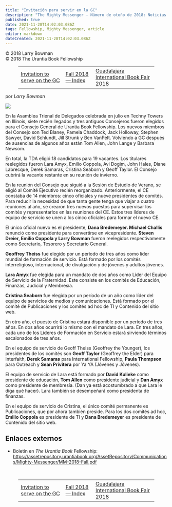 ```yaml
---
title: "Invitación para servir en la GC"
description: "The Mighty Messenger — Número de otoño de 2018: Noticias y opiniones para los lectores de El Libro de Urantia"
published: true
date: 2021-11-28T14:02:03.086Z
tags: Fellowship, Mighty Messenger, article
editor: markdown
dateCreated: 2021-11-28T14:02:03.086Z
---
```


<p class="v-card v-sheet theme--light grey lighten-3 px-2">© 2018 Larry Bowman<br>© 2018 The Urantia Book Fellowship</p>
<figure class="table chapter-navigator">
  <table>
    <tbody>
      <tr>
        <td>
        <a href="/en/article/Paula_Thompson/Invitation_to_serve_on_the_GC">
          <span class="pr-2">Invitation to serve on the GC</span><span class="mdi mdi-arrow-right-drop-circle"></span>
        </a>
        </td>
        <td>
        <a href="/en/index/articles_mighty_messenger#fall-2018-issue">
          <span class="mdi mdi-book-open-variant"></span><span class="pl-2">Fall 2018 — Index</span>
        </a>
        </td>
        <td>
        <a href="/en/article/Agustin_Arellano/Guadalajara_International_Book_Fair_2018">
          <span class="pr-2">Guadalajara International Book Fair 2018</span><span class="mdi mdi-arrow-right-drop-circle"></span>
        </a>
        </td>
      </tr>
    </tbody>
  </table>
</figure>


por _Larry Bowman_

<figura id="Figura_1" clase="imagen urantiapedia estilo-imagen-alinear-izquierda">
<img src="/image/article/The_Mighty_Messenger/2018_Fall/Larry_Bowman.jpg">
</figura>

En la Asamblea Trienal de Delegados celebrada en julio en Techny Towers en Illinois, siete recién llegados y tres antiguos Consejeros fueron elegidos para el Consejo General de Urantia Book Fellowship. Los nuevos miembros del Consejo son Ted Blaney, Pamela Chaddock, Jack Holloway, Stephen Sawyer, David Schlundt, Jill Strunk y Ben VanPelt. Volviendo a GC después de ausencias de algunos años están Tom Allen, John Lange y Barbara Newsom.

En total, la TDA eligió 18 candidatos para 19 vacantes. Los titulares reelegidos fueron Lara Amyx, Emilio Coppola, Avi Dogim, John Hales, Diane Labrecque, Derek Samaras, Cristina Seaborn y Geoff Taylor. El Consejo cubrirá la vacante restante en su reunión de invierno.

En la reunión del Consejo que siguió a la Sesión de Estudio de Verano, se eligió al Comité Ejecutivo recién reorganizado. Anteriormente, el CE constaba de 14 miembros: cinco oficiales y nueve presidentes de comités. Para reducir la necesidad de que tanta gente tenga que viajar a cuatro reuniones al año, se crearon tres nuevos puestos para supervisar los comités y representarlos en las reuniones del CE. Estos tres líderes de equipo de servicio se unen a los cinco oficiales para formar el nuevo CE.

El único oficial nuevo es el presidente, **Dana Bredemeyer. Michael Challis** renunció como presidente para convertirse en vicepresidente. **Steven Dreier, Emilio Coppola y Larry Bowman** fueron reelegidos respectivamente como Secretario, Tesorero y Secretario General.

**Geoffrey Theiss** fue elegido por un período de tres años como líder mundial de formación de servicio. Está formado por los comités interreligioso, internacional, de divulgación y de jóvenes y adultos jóvenes.

**Lara Amyx** fue elegida para un mandato de dos años como Líder del Equipo de Servicio de la Fraternidad. Este consiste en los comités de Educación, Finanzas, Judicial y Membresía.

**Cristina Seaborn** fue elegida por un período de un año como líder del equipo de servicios de medios y comunicaciones. Está formado por el comité de Publicaciones y los comités ad hoc de TI y Contenido del sitio web.

En otro año, el puesto de Cristina estará disponible por un período de tres años. En dos años ocurrirá lo mismo con el mandato de Lara. En tres años, cada uno de los Líderes de Formación en Servicio estará sirviendo términos escalonados de tres años.

En el equipo de servicio de Geoff Theiss (Geoffrey the Younger), los presidentes de los comités son **Geoff Taylor** (Geoffrey the Elder) para Interfaith, **Derek Samaras** para International Fellowship, **Paula Thompson** para Outreach y **Sean Privitera** por Ya YA (Jóvenes y Jóvenes).

El equipo de servicio de Lara está formado por **David Kulieke** como presidente de educación, **Tom Allen** como presidente judicial y **Dan Amyx** como presidente de membresía. (Dan ya está acostumbrado a que Lara le diga qué hacer). Lara también se desempeñará como presidenta de finanzas.

En el equipo de servicio de Cristina, el único comité permanente es Publicaciones, que por ahora también preside. Para los dos comités ad hoc, **Emilio Coppola** es presidente de TI y **Dana Bredemeyer** es presidente de Contenido del sitio web.

## Enlaces externos

* Boletín en _The Urantia Book_ Fellowship: https://assetrepository.urantiabook.org/AssetRepository/Communications/Mighty-Messenger/MM-2018-Fall.pdf

<br>

<figure class="table chapter-navigator">
  <table>
    <tbody>
      <tr>
        <td>
        <a href="/en/article/Paula_Thompson/Invitation_to_serve_on_the_GC">
          <span class="pr-2">Invitation to serve on the GC</span><span class="mdi mdi-arrow-right-drop-circle"></span>
        </a>
        </td>
        <td>
        <a href="/en/index/articles_mighty_messenger#fall-2018-issue">
          <span class="mdi mdi-book-open-variant"></span><span class="pl-2">Fall 2018 — Index</span>
        </a>
        </td>
        <td>
        <a href="/en/article/Agustin_Arellano/Guadalajara_International_Book_Fair_2018">
          <span class="pr-2">Guadalajara International Book Fair 2018</span><span class="mdi mdi-arrow-right-drop-circle"></span>
        </a>
        </td>
      </tr>
    </tbody>
  </table>
</figure>